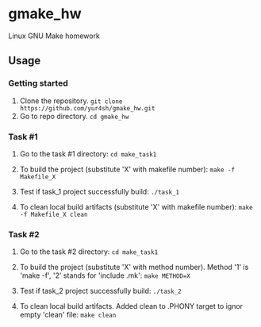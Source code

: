 # gmake_hw
Linux GNU Make homework

## Usage

### Getting started

1) Clone the repository.
    ```git clone https://github.com/yur4sh/gmake_hw.git```
2) Go to repo directory.
    ```cd gmake_hw```

### Task #1

1) Go to the task #1 directory:
    ```cd make_task1```  

2) To build the project (substitute 'X' with makefile number):
    ```make -f Makefile_X```

3) Test if task_1 project successfully build:
    ```./task_1```

4) To clean local build artifacts (substitute 'X' with makefile number):
    ```make -f Makefile_X clean```

### Task #2

1) Go to the task #2 directory:
    ```cd make_task1```  

2) To build the project (substitute 'X' with method number).
   Method '1' is 'make -f', '2' stands for 'include .mk':
    ```make METHOD=X```

3) Test if task_2 project successfully build:
    ```./task_2```

4) To clean local build artifacts.
   Added clean to .PHONY target to ignor empty 'clean' file:
    ```make clean```
